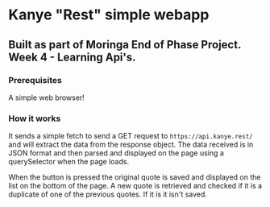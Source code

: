 # Kanye "Rest" simple webapp

## Built as part of Moringa End of Phase Project. Week 4 - Learning Api's.


### Prerequisites

A simple web browser!

### How it works

It sends a simple fetch to send a GET request to `https://api.kanye.rest/` and will extract the data from the response object. The data received is in JSON format and then parsed and displayed on the page using a querySelector when the page loads.

When the button is pressed the original quote is saved and displayed on the list on the bottom of the page. A new quote is retrieved and checked if it is a duplicate of one of the previous quotes. If it is it isn't saved.

